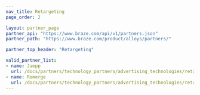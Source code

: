 ```yaml
---
nav_title: Retargeting
page_order: 2

layout: partner_page
partner_api: "https://www.braze.com/api/v1/partners.json"
partner_path: "https://www.braze.com/product/alloys/partners/"

partner_top_header: "Retargeting"

valid_partner_list:
- name: Jampp
  url: /docs/partners/technology_partners/advertising_technologies/retargeting/jampp/
- name: Remerge
  url: /docs/partners/technology_partners/advertising_technologies/retargeting/remerge/
---
```

